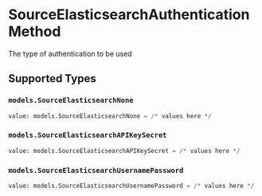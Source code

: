 # SourceElasticsearchAuthenticationMethod

The type of authentication to be used


## Supported Types

### `models.SourceElasticsearchNone`

```python
value: models.SourceElasticsearchNone = /* values here */
```

### `models.SourceElasticsearchAPIKeySecret`

```python
value: models.SourceElasticsearchAPIKeySecret = /* values here */
```

### `models.SourceElasticsearchUsernamePassword`

```python
value: models.SourceElasticsearchUsernamePassword = /* values here */
```

